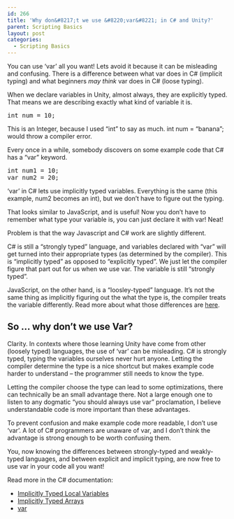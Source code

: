 ```yaml
---
id: 266
title: 'Why don&#8217;t we use &#8220;var&#8221; in C# and Unity?'
parent: Scripting Basics
layout: post
categories:
  - Scripting Basics
---
```

You can use &#8216;var&#8217; all you want! Lets avoid it because it can be misleading and confusing. There is a difference between what var does in C# (implicit typing) and what beginners _may think_ var does in C# (loose typing). 

When we declare variables in Unity, almost always, they are explicitly typed. That means we are describing exactly what kind of variable it is.

<pre class="EnlighterJSRAW" data-enlighter-language="generic" data-enlighter-theme="" data-enlighter-highlight="" data-enlighter-linenumbers="" data-enlighter-lineoffset="" data-enlighter-title="" data-enlighter-group="">int num = 10;</pre>

This is an Integer, because I used &#8220;int&#8221; to say as much. int num = &#8220;banana&#8221;; would throw a compiler error. 

Every once in a while, somebody discovers on some example code that C# has a &#8220;var&#8221; keyword.

<pre class="EnlighterJSRAW" data-enlighter-language="generic" data-enlighter-theme="" data-enlighter-highlight="" data-enlighter-linenumbers="" data-enlighter-lineoffset="" data-enlighter-title="" data-enlighter-group="">int num1 = 10;
var num2 = 20;</pre>

&#8216;var&#8217; in C# lets use implicitly typed variables. Everything is the same (this example, num2 becomes an int), but we don&#8217;t have to figure out the typing. 

That looks similar to JavaScript, and is useful! Now you don&#8217;t have to remember what type your variable is, you can just declare it with var! Neat!

Problem is that the way Javascript and C# work are slightly different. 

C# is still a &#8220;strongly typed&#8221; language, and variables declared with &#8220;var&#8221; will get turned into their appropriate types (as determined by the compiler). This is &#8220;implicitly typed&#8221; as opposed to &#8220;explicitly typed&#8221;. We just let the compiler figure that part out for us when we use var. The variable is still &#8220;strongly typed&#8221;.

JavaScript, on the other hand, is a &#8220;loosley-typed&#8221; language. It&#8217;s not the same thing as implicitly figuring out the what the type is, the compiler treats the variable differently. Read more about what those differences are [here](https://en.wikipedia.org/wiki/Strong_and_weak_typing).

## So &#8230; why don&#8217;t we use Var?

Clarity. In contexts where those learning Unity have come from other (loosely typed) languages, the use of &#8216;var&#8217; can be misleading. C# is strongly typed, typing the variables ourselves never hurt anyone. Letting the compiler determine the type is a nice shortcut but makes example code harder to understand &#8211; the programmer still needs to know the type.

Letting the compiler choose the type can lead to some optimizations, there can technically be an small advantage there. Not a large enough one to listen to any dogmatic &#8220;you should always use var&#8221; proclamation, I believe understandable code is more important than these advantages.

To prevent confusion and make example code more readable, I don&#8217;t use &#8216;var&#8217;. A lot of C# programmers are unaware of var, and I don&#8217;t think the advantage is strong enough to be worth confusing them.

You, now knowing the differences between strongly-typed and weakly-typed languages, and between explicit and implicit typing, are now free to use var in your code all you want! 

Read more in the C# documentation:

  * [Implicitly Typed Local Variables](https://docs.microsoft.com/en-us/dotnet/csharp/programming-guide/classes-and-structs/implicitly-typed-local-variables)
  * [Implicitly Typed Arrays](https://docs.microsoft.com/en-us/dotnet/csharp/programming-guide/arrays/implicitly-typed-arrays)
  * [var](https://docs.microsoft.com/en-us/dotnet/csharp/language-reference/keywords/var)